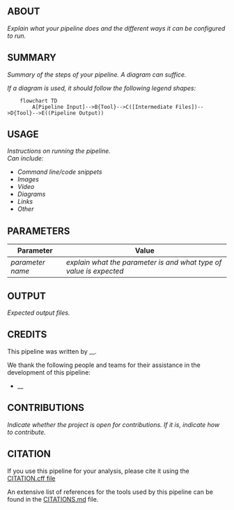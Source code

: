 ## ABOUT
*Explain what your pipeline does and the different ways it can be configured to run.*

## SUMMARY  
*Summary of the steps of your pipeline. A diagram can suffice.*  

*If a diagram is used, it should follow the following legend shapes:*
```mermaid
    flowchart TD
        A[Pipeline Input]-->B{Tool}-->C([Intermediate Files])-->D{Tool}-->E((Pipeline Output))
```

## USAGE
*Instructions on running the pipeline.*  
*Can include:*  
- *Command line/code snippets*
- *Images*
- *Video*
- *Diagrams*
- *Links*
- *Other*

## PARAMETERS

|Parameter | Value
|----|-----|
|*parameter name*| *explain what the parameter is and what type of value is expected* |

## OUTPUT
*Expected output files.*

## CREDITS
This pipeline was written by __. 

We thank the following people and teams for their assistance in the development of this pipeline:  
- __

## CONTRIBUTIONS
*Indicate whether the project is open for contributions.
If it is, indicate how to contribute.*

## CITATION
If you use this pipeline for your analysis, please cite it using the [CITATION.cff file](CITATION.cff)

An extensive list of references for the tools used by this pipeline can be found in the [CITATIONS.md](CITATIONS.md) file.

